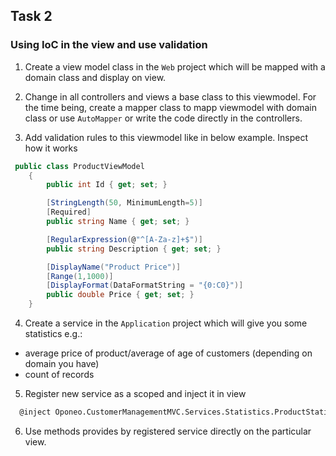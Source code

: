 ## Task 2

### Using IoC in the view and use validation

1. Create a view model class in the `Web` project which will be mapped with a domain class and display on view.

2. Change in all controllers and views a base class to this viewmodel. For the time being, create a mapper class to mapp viewmodel with domain class or use `AutoMapper`
or write the code directly in the controllers.

3. Add validation rules to this viewmodel like in below example. Inspect how it works

```cs
 public class ProductViewModel
    {
        public int Id { get; set; }

        [StringLength(50, MinimumLength=5)]
        [Required]
        public string Name { get; set; }

        [RegularExpression(@"^[A-Za-z]+$")]
        public string Description { get; set; }

        [DisplayName("Product Price")]
        [Range(1,1000)]
        [DisplayFormat(DataFormatString = "{0:C0}")]
        public double Price { get; set; }
    }
```

4. Create a service in the `Application` project which will give you some statistics e.g.:
- average price of product/average of age of customers (depending on domain you have)
- count of records

5. Register new service as a scoped and inject it in view

```html
  @inject Oponeo.CustomerManagementMVC.Services.Statistics.ProductStatisticService productStatisticsService
```

6. Use methods provides by registered service directly on the particular view.
